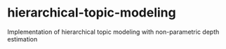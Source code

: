 # hierarchical-topic-modeling
Implementation of hierarchical topic modeling with non-parametric depth estimation
